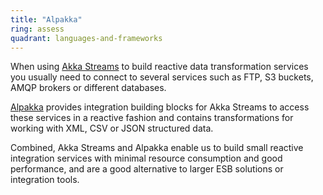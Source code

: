 ```yaml
---
title: "Alpakka"
ring: assess
quadrant: languages-and-frameworks
---
```


When using [Akka Streams](/languages-and-frameworks/akka-streams.html) to build reactive data transformation services you usually need to connect to several services such as FTP, S3 buckets, AMQP brokers or different databases.

[Alpakka](https://developer.lightbend.com/docs/alpakka/current/) provides integration building blocks for Akka Streams to access these services in a reactive fashion and contains transformations for working with XML, CSV or JSON structured data.

Combined, Akka Streams and Alpakka enable us to build small reactive integration services with minimal resource consumption and good performance, and are a good alternative to larger ESB solutions or integration tools.
